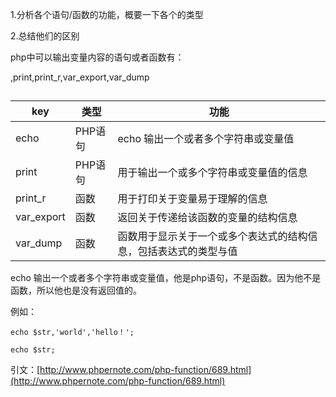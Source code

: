 1.分析各个语句/函数的功能，概要一下各个的类型

2.总结他们的区别

php中可以输出变量内容的语句或者函数有：

,print,print\_r,var\_export,var\_dump 

## 
|key|类型|功能|
|--|--|--|
|echo|PHP语句|echo 输出一个或者多个字符串或变量值|
|print|PHP语句|用于输出一个或多个字符串或变量值的信息|
|print_r|函数|用于打印关于变量易于理解的信息|
|var_export|函数|返回关于传递给该函数的变量的结构信息|
|var_dump|函数|函数用于显示关于一个或多个表达式的结构信息，包括表达式的类型与值|


echo 输出一个或者多个字符串或变量值，他是php语句，不是函数。因为他不是函数，所以他也是没有返回值的。

例如：

```
echo $str,'world','hello！';

echo $str;
```

引文：[http://www.phpernote.com/php-function/689.html](http://www.phpernote.com/php-function/689.html)

